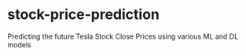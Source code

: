 # stock-price-prediction
Predicting the future Tesla Stock Close Prices using various ML and DL models
